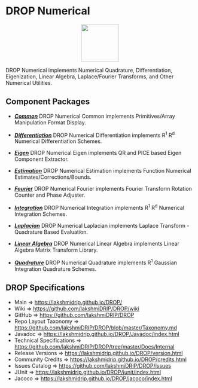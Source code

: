 # DROP Numerical

<p align="center"><img src="https://github.com/lakshmiDRIP/DROP/blob/master/DRIP_Logo.gif?raw=true" width="100"></p>

DROP Numerical implements Numerical Quadrature, Differentiation, Eigenization, Linear Algebra,
 Laplace/Fourier Transforms, and Other Numerical Utilities.


## Component Packages

 * [***Common***](https://github.com/lakshmiDRIP/DROP/tree/master/src/main/java/org/drip/numerical/common)
 DROP Numerical Common implements Primitives/Array Manipulation Format Display.

 * [***Differentiation***](https://github.com/lakshmiDRIP/DROP/tree/master/src/main/java/org/drip/numerical/differentiation)
 DROP Numerical Differentiation implements R<sup>1</sup> R<sup>d</sup> Numerical Differentiation Schemes.

 * [***Eigen***](https://github.com/lakshmiDRIP/DROP/tree/master/src/main/java/org/drip/numerical/eigen)
 DROP Numerical Eigen implements QR and PICE based Eigen Component Extractor.

 * [***Estimation***](https://github.com/lakshmiDRIP/DROP/tree/master/src/main/java/org/drip/numerical/estimation)
 DROP Numerical Estimation implements Function Numerical Estimates/Corrections/Bounds.

 * [***Fourier***](https://github.com/lakshmiDRIP/DROP/tree/master/src/main/java/org/drip/numerical/fourier)
 DROP Numerical Fourier implements Fourier Transform Rotation Counter and Phase Adjuster.

 * [***Integration***](https://github.com/lakshmiDRIP/DROP/tree/master/src/main/java/org/drip/numerical/integration)
 DROP Numerical Integration implements R<sup>1</sup> R<sup>d</sup> Numerical Integration Schemes.

 * [***Laplacian***](https://github.com/lakshmiDRIP/DROP/tree/master/src/main/java/org/drip/numerical/laplacian)
 DROP Numerical Laplacian implements Laplace Transform - Quadrature Based Evaluation.

 * [***Linear Algebra***](https://github.com/lakshmiDRIP/DROP/tree/master/src/main/java/org/drip/numerical/linearalgebra)
 DROP Numerical Linear Algebra implements Linear Algebra Matrix Transform Library.

 * [***Quadrature***](https://github.com/lakshmiDRIP/DROP/tree/master/src/main/java/org/drip/numerical/quadrature)
 DROP Numerical Quadrature implements R<sup>1</sup> Gaussian Integration Quadrature Schemes.


## DROP Specifications

 * Main                     => https://lakshmidrip.github.io/DROP/
 * Wiki                     => https://github.com/lakshmiDRIP/DROP/wiki
 * GitHub                   => https://github.com/lakshmiDRIP/DROP
 * Repo Layout Taxonomy     => https://github.com/lakshmiDRIP/DROP/blob/master/Taxonomy.md
 * Javadoc                  => https://lakshmidrip.github.io/DROP/Javadoc/index.html
 * Technical Specifications => https://github.com/lakshmiDRIP/DROP/tree/master/Docs/Internal
 * Release Versions         => https://lakshmidrip.github.io/DROP/version.html
 * Community Credits        => https://lakshmidrip.github.io/DROP/credits.html
 * Issues Catalog           => https://github.com/lakshmiDRIP/DROP/issues
 * JUnit                    => https://lakshmidrip.github.io/DROP/junit/index.html
 * Jacoco                   => https://lakshmidrip.github.io/DROP/jacoco/index.html
